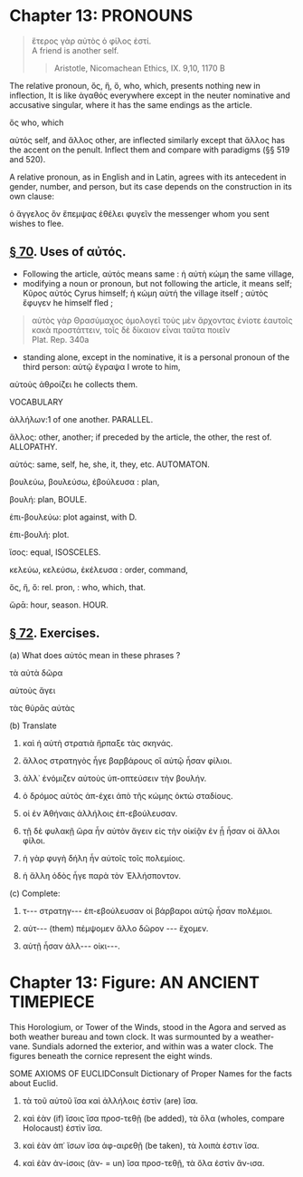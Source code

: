 # Chapter 13: PRONOUNS

>  ἕτερος γὰρ αὐτὸς ὁ φίλος ἐστί.<br/>
>  A friend is another self.<br/>
>> Aristotle, Nicomachean Ethics, IX. 9,10, 1170 B





<div type="textpart" subtype="para" n="67">


The relative pronoun, ὅς, ἥ, ὅ, who, which, presents
nothing new in inflection, It is like ἀγαθός everywhere
except in the neuter nominative and accusative singular,
where it has the same endings as the article.

ὅς who, which

<div type="textpart" subtype="para" n="68">


αὐτός self, and ἄλλος other, are inflected similarly
except that ἄλλος has the accent on the penult. Inflect
them and compare with paradigms (§§ 519 and 520).

<div type="textpart" subtype="para" n="69">


A relative pronoun, as in English and in Latin,
agrees with its antecedent in gender, number, and person,
but its case depends on the construction in its own clause:

ὁ ἄγγελος ὃν ἔπεμψας ἐθέλει φυγεῖν
the messenger whom you sent wishes to flee.

## [§ 70](#para70). Uses of αὐτός.



- Following the article, αὐτός means
same : ἡ αὐτὴ κώμη the same village, 
- modifying a noun or pronoun, but not following
the article, it means self; Κῦρος αὐτός Cyrus himself; ἡ κώμη αὐτή the village itself ;
αὐτὸς ἔφυγεν he himself fled ;
>  αὐτὸς γὰρ Θρασύμαχος ὁμολογεῖ τοὺς μὲν ἄρχοντας ἐνίοτε ἑαυτοῖς κακὰ προστάττειν, τοῖς δὲ δίκαιον εἶναι ταῦτα ποιεῖν<br/> <bibl>Plat. Rep. 340a</bibl>

- standing alone, except in the
nominative, it is a personal pronoun of the third person:
αὐτῷ ἔγραψα I wrote to him,

αὐτοὺς ἀθροίζει he collects them.

<pb n="41"/>







<div type="textpart" subtype="para" n="71">


VOCABULARY


<rs type="lemma">ἀλλήλων</rs>:1 of one another. PARALLEL.

<rs type="lemma">ἄλλος</rs>: other, another; if preceded by the article, the other, the rest of. ALLOPATHY.

<rs type="lemma">αὐτός</rs>: same, self, he, she, it, they, etc. AUTOMATON.

<rs type="lemma">βουλεύω</rs>, βουλεύσω, ἐβούλευσα :  plan,

<rs type="lemma">βουλή</rs>: plan, BOULE.

<rs type="lemma">ἐπι-βουλεύω</rs>: plot against, with D.

<rs type="lemma">ἐπι-βουλή</rs>: plot.

<rs type="lemma">ἴσος</rs>: equal, ISOSCELES.

<rs type="lemma">κελεύω</rs>, κελεύσω, ἐκέλευσα : order, command,

<rs type="lemma">ὅς</rs>, ἥ, ὅ: rel. pron, : who, which, that.

<rs type="lemma">ὥρᾱ</rs>: hour, season. HOUR.

## [§ 72](#para72). Exercises.




(a) What does αὐτός mean in these phrases ?

τὰ αὐτὰ δῶρα

αὐτοὺς ἄγει

τὰς θύρᾱς αὐτὰς

(b) Translate

1. καὶ ἡ αὐτὴ στρατιὰ ἥρπαξε τὰς σκηνάς.

2. ἄλλος στρατηγὸς ἦγε βαρβάρους οἳ αὐτῷ ἦσαν φίλιοι.



3. ἀλλ᾽ ἐνόμιζεν αὐτοὺς ὑπ-οπτεύσειν τὴν βουλήν.


4. ὁ δρόμος αὐτὸς ἀπ-έχει ἀπὸ τῆς κώμης ὀκτὼ σταδίους.

5. οἱ ἐν Ἀθήναις ἀλλήλοις ἐπ-εβούλευσαν.

6. τῇ δὲ φυλακῇ ὥρα ἦν αὐτὸν ἄγειν εἰς τὴν οἰκίᾷν ἐν ᾗ ἦσαν οἱ ἄλλοι φίλοι.

7. ἡ γὰρ φυγὴ δήλη ἦν αὐτοῖς τοῖς πολεμίοις.

8. ἡ ἄλλη ὁδὸς ἦγε παρὰ τὸν Ἑλλήσποντον.

(c) Complete:

1. τ--- στρατηγ--- ἐπ-εβούλευσαν οἱ βάρβαροι αὐτῷ ἦσαν πολέμιοι.

2. αὐτ--- (them) πέμψομεν ἄλλο δῶρον --- ἔχομεν.
3. αὐτῇ ἦσαν ἀλλ--- οἰκι---.

<pb n="42"/>

# Chapter 13: Figure: AN ANCIENT TIMEPIECE



This Horologium, or Tower of the Winds, stood in the Agora and served
as both weather bureau and town clock. It was surmounted by a weather-
vane. Sundials adorned the exterior, and within was a water clock. The
figures beneath the cornice represent the eight winds.


<div type="textpart" subtype="para" n="73">


SOME AXIOMS OF EUCLID<note>Consult Dictionary of Proper Names for the facts about Euclid.</note>

1. τὰ τοῦ αὐτοῦ ἴσα καὶ ἀλλήλοις ἐστὶν (are) ἴσα.
2. καὶ ἐὰν (if) ἴσοις ἴσα προσ-τεθῇ (be added), τὰ ὅλα (wholes, compare Holocaust) ἐστὶν ἴσα.

3. καὶ ἐὰν ἀπ᾽ ἴσων ἴσα ἀφ-αιρεθῇ (be taken), τὰ λοιπὰ
ἐστιν ἴσα.

4. καὶ ἐὰν ἀν-ίσοις (ἀν- = un) ἴσα προσ-τεθῇ, τὰ ὅλα
ἐστὶν ἄν-ισα.


<pb n="43"/>






